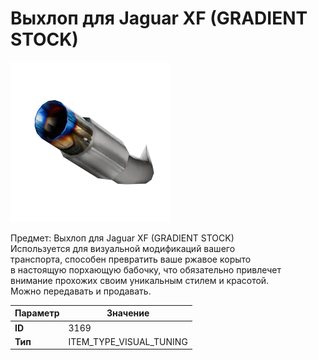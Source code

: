 # Выхлоп для Jaguar XF (GRADIENT STOCK)

![Item Image](../img/3169.webp?raw=true)

Предмет: Выхлоп для Jaguar XF (GRADIENT STOCK)<br>Используется для визуальной модификаций вашего<br>транспорта, способен превратить ваше ржавое корыто<br>в настоящую порхающую бабочку, что обязательно привлечет<br>внимание прохожих своим уникальным стилем и красотой.<br>Можно передавать и продавать.


| Параметр | Значение |
|----------|----------|
| **ID** | 3169 |
| **Тип** | ITEM_TYPE_VISUAL_TUNING |

